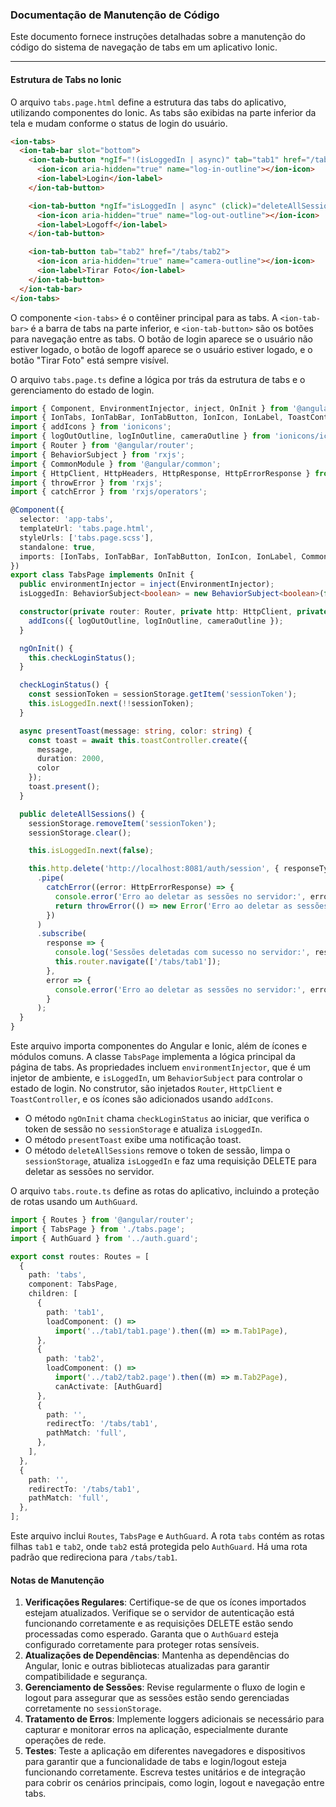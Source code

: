 ### Documentação de Manutenção de Código

Este documento fornece instruções detalhadas sobre a manutenção do código do sistema de navegação de tabs em um aplicativo Ionic.

----

#### Estrutura de Tabs no Ionic

O arquivo `tabs.page.html` define a estrutura das tabs do aplicativo, utilizando componentes do Ionic. As tabs são exibidas na parte inferior da tela e mudam conforme o status de login do usuário. 

```html
<ion-tabs>
  <ion-tab-bar slot="bottom">
    <ion-tab-button *ngIf="!(isLoggedIn | async)" tab="tab1" href="/tabs/tab1">
      <ion-icon aria-hidden="true" name="log-in-outline"></ion-icon>
      <ion-label>Login</ion-label>
    </ion-tab-button>

    <ion-tab-button *ngIf="isLoggedIn | async" (click)="deleteAllSessions()">
      <ion-icon aria-hidden="true" name="log-out-outline"></ion-icon>
      <ion-label>Logoff</ion-label>
    </ion-tab-button>

    <ion-tab-button tab="tab2" href="/tabs/tab2">
      <ion-icon aria-hidden="true" name="camera-outline"></ion-icon>
      <ion-label>Tirar Foto</ion-label>
    </ion-tab-button>
  </ion-tab-bar>
</ion-tabs>
```

O componente `<ion-tabs>` é o contêiner principal para as tabs. A `<ion-tab-bar>` é a barra de tabs na parte inferior, e `<ion-tab-button>` são os botões para navegação entre as tabs. O botão de login aparece se o usuário não estiver logado, o botão de logoff aparece se o usuário estiver logado, e o botão "Tirar Foto" está sempre visível.

O arquivo `tabs.page.ts` define a lógica por trás da estrutura de tabs e o gerenciamento do estado de login.

```typescript
import { Component, EnvironmentInjector, inject, OnInit } from '@angular/core';
import { IonTabs, IonTabBar, IonTabButton, IonIcon, IonLabel, ToastController } from '@ionic/angular/standalone';
import { addIcons } from 'ionicons';
import { logOutOutline, logInOutline, cameraOutline } from 'ionicons/icons';
import { Router } from '@angular/router';
import { BehaviorSubject } from 'rxjs';
import { CommonModule } from '@angular/common';
import { HttpClient, HttpHeaders, HttpResponse, HttpErrorResponse } from '@angular/common/http';
import { throwError } from 'rxjs';
import { catchError } from 'rxjs/operators';

@Component({
  selector: 'app-tabs',
  templateUrl: 'tabs.page.html',
  styleUrls: ['tabs.page.scss'],
  standalone: true,
  imports: [IonTabs, IonTabBar, IonTabButton, IonIcon, IonLabel, CommonModule],
})
export class TabsPage implements OnInit {
  public environmentInjector = inject(EnvironmentInjector);
  isLoggedIn: BehaviorSubject<boolean> = new BehaviorSubject<boolean>(false);

  constructor(private router: Router, private http: HttpClient, private toastController: ToastController) {
    addIcons({ logOutOutline, logInOutline, cameraOutline });
  }

  ngOnInit() {
    this.checkLoginStatus();
  }

  checkLoginStatus() {
    const sessionToken = sessionStorage.getItem('sessionToken');
    this.isLoggedIn.next(!!sessionToken);
  }

  async presentToast(message: string, color: string) {
    const toast = await this.toastController.create({
      message,
      duration: 2000,
      color
    });
    toast.present();
  }

  public deleteAllSessions() {
    sessionStorage.removeItem('sessionToken');
    sessionStorage.clear();

    this.isLoggedIn.next(false);

    this.http.delete('http://localhost:8081/auth/session', { responseType: 'text' })
      .pipe(
        catchError((error: HttpErrorResponse) => {
          console.error('Erro ao deletar as sessões no servidor:', error);
          return throwError(() => new Error('Erro ao deletar as sessões no servidor'));
        })
      )
      .subscribe(
        response => {
          console.log('Sessões deletadas com sucesso no servidor:', response);
          this.router.navigate(['/tabs/tab1']);
        },
        error => {
          console.error('Erro ao deletar as sessões no servidor:', error);
        }
      );
  }
}
```

Este arquivo importa componentes do Angular e Ionic, além de ícones e módulos comuns. A classe `TabsPage` implementa a lógica principal da página de tabs. As propriedades incluem `environmentInjector`, que é um injetor de ambiente, e `isLoggedIn`, um `BehaviorSubject` para controlar o estado de login. No construtor, são injetados `Router`, `HttpClient` e `ToastController`, e os ícones são adicionados usando `addIcons`.

* O método `ngOnInit` chama `checkLoginStatus` ao iniciar, que verifica o token de sessão no `sessionStorage` e atualiza `isLoggedIn`. 
* O método `presentToast` exibe uma notificação toast. 
* O método `deleteAllSessions` remove o token de sessão, limpa o `sessionStorage`, atualiza `isLoggedIn` e faz uma requisição DELETE para deletar as sessões no servidor.

O arquivo `tabs.route.ts` define as rotas do aplicativo, incluindo a proteção de rotas usando um `AuthGuard`.

```typescript
import { Routes } from '@angular/router';
import { TabsPage } from './tabs.page';
import { AuthGuard } from '../auth.guard';

export const routes: Routes = [
  {
    path: 'tabs',
    component: TabsPage,
    children: [
      {
        path: 'tab1',
        loadComponent: () =>
          import('../tab1/tab1.page').then((m) => m.Tab1Page),
      },
      {
        path: 'tab2',
        loadComponent: () =>
          import('../tab2/tab2.page').then((m) => m.Tab2Page),
          canActivate: [AuthGuard]
      },
      {
        path: '',
        redirectTo: '/tabs/tab1',
        pathMatch: 'full',
      },
    ],
  },
  {
    path: '',
    redirectTo: '/tabs/tab1',
    pathMatch: 'full',
  },
];
```

Este arquivo inclui `Routes`, `TabsPage` e `AuthGuard`. A rota `tabs` contém as rotas filhas `tab1` e `tab2`, onde `tab2` está protegida pelo `AuthGuard`. Há uma rota padrão que redireciona para `/tabs/tab1`.

#### Notas de Manutenção

1. **Verificações Regulares**: Certifique-se de que os ícones importados estejam atualizados. Verifique se o servidor de autenticação está funcionando corretamente e as requisições DELETE estão sendo processadas como esperado. Garanta que o `AuthGuard` esteja configurado corretamente para proteger rotas sensíveis.
2. **Atualizações de Dependências**: Mantenha as dependências do Angular, Ionic e outras bibliotecas atualizadas para garantir compatibilidade e segurança.
3. **Gerenciamento de Sessões**: Revise regularmente o fluxo de login e logout para assegurar que as sessões estão sendo gerenciadas corretamente no `sessionStorage`.
4. **Tratamento de Erros**: Implemente loggers adicionais se necessário para capturar e monitorar erros na aplicação, especialmente durante operações de rede.
5. **Testes**: Teste a aplicação em diferentes navegadores e dispositivos para garantir que a funcionalidade de tabs e login/logout esteja funcionando corretamente. Escreva testes unitários e de integração para cobrir os cenários principais, como login, logout e navegação entre tabs.

